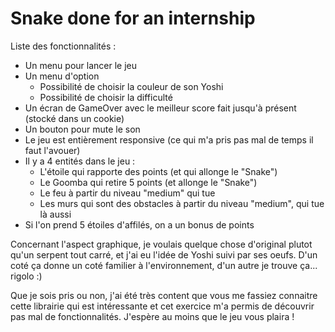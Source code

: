 # Snake done for an internship

Liste des fonctionnalités :

- Un menu pour lancer le jeu
- Un menu d'option
  - Possibilité de choisir la couleur de son Yoshi
  - Possibilité de choisir la difficulté
- Un écran de GameOver avec le meilleur score fait jusqu'à présent (stocké dans un cookie)
- Un bouton pour mute le son
- Le jeu est entièrement responsive (ce qui m'a pris pas mal de temps il faut l'avouer)
- Il y a 4 entités dans le jeu :
  - L'étoile qui rapporte des points (et qui allonge le "Snake")
  - Le Goomba qui retire 5 points (et allonge le "Snake")
  - Le feu à partir du niveau "medium" qui tue
  - Les murs qui sont des obstacles à partir du niveau "medium", qui tue là aussi
- Si l'on prend 5 étoiles d'affilés, on a un bonus de points

Concernant l'aspect graphique, je voulais quelque chose d'original plutot qu'un serpent tout carré, et j'ai eu l'idée de Yoshi suivi par ses oeufs.
D'un coté ça donne un coté familier à l'environnement, d'un autre je trouve ça... rigolo :)

Que je sois pris ou non, j'ai été très content que vous me fassiez connaitre cette librairie qui est intéressante et cet exercice m'a permis de découvrir pas mal de fonctionnalités.
J'espère au moins que le jeu vous plaira !
